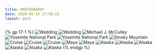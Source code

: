 ```yaml
---
title: PHOTOGRAPHY
date: 2020-05-16 17:58:23
layout: post
---
```


{% gp 17-1 %}
![Wedding](https://s1.ax1x.com/2020/06/19/NKSpbd.jpg)
![Wedding](https://s1.ax1x.com/2020/06/19/NuzzKe.jpg)
![Michael J. McCulley](https://s1.ax1x.com/2020/06/19/NuvBPf.jpg)
![Yosemite National Park](https://s1.ax1x.com/2020/06/19/Nuv6MQ.jpg)
![Yosemite National Park](https://s1.ax1x.com/2020/06/19/NuvwIP.jpg)
![Smoky Mountain](https://s1.ax1x.com/2020/06/19/NuvrRS.jpg)
![Cruise](https://s1.ax1x.com/2020/06/19/Nuvtrd.jpg)
![Cruise](https://s1.ax1x.com/2020/06/19/NuvGxe.jpg)
![Cruise](https://s1.ax1x.com/2020/06/19/Nuvdat.jpg)
![Maya](https://s1.ax1x.com/2020/06/19/NuvYKH.jpg)
![Maya](https://s1.ax1x.com/2020/06/19/NuvaVI.jpg)
![Alaska](https://s1.ax1x.com/2020/06/19/NuvNqA.jpg)
![Alaska](https://s1.ax1x.com/2020/06/19/Nuv82D.jpg)
![Alsaka](https://s1.ax1x.com/2020/06/19/Nuv38O.jpg)
![Alaska](https://s1.ax1x.com/2020/06/19/Nuv1PK.jpg)
![Alsaka](https://s1.ax1x.com/2020/06/19/NuvQ56.jpg)
![Alaska](https://s1.ax1x.com/2020/06/19/NuvMUx.jpg)
{% endgp %}
